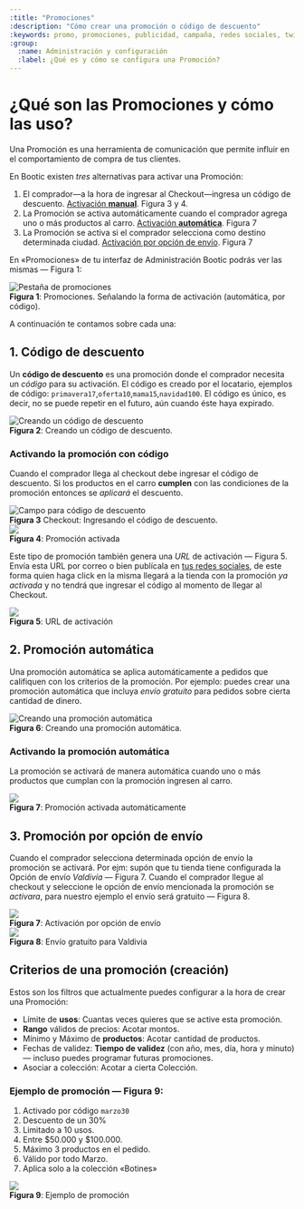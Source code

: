 ```yaml
---
:title: "Promociones"
:description: "Cómo crear una promoción o código de descuento"
:keywords: promo, promociones, publicidad, campaña, redes sociales, twitter, facebook, blog, screencast, video, video tutorial, promoción, discount, descuento, codigo
:group:
  :name: Administración y configuración
  :label: ¿Qué es y cómo se configura una Promoción?
---
```


# ¿Qué son las Promociones y cómo las uso?

Una Promoción es una herramienta de comunicación que permite influir en el comportamiento de compra de tus clientes.

En Bootic existen _tres_ alternativas para activar una Promoción:

1. El comprador—a la hora de ingresar al Checkout—ingresa un código de descuento. [Activación **manual**](#toc_1). Figura 3 y 4.
2. La Promoción se activa automáticamente cuando el comprador agrega uno o más productos al carro. [Activación **automática**](#toc_3). Figura 7
3. La Promoción se activa si el comprador selecciona como destino determinada ciudad. [Activación por opción de envío](#toc_5). Figura 7

En «Promociones» de tu interfaz de Administración Bootic podrás ver las mismas — Figura 1:

<div class="captura">
  <div class="c-contenido">
    <img src="/img/admin/promotions-tab.png" alt="Pestaña de promociones" />
  </div>
  <div class="c-pie">
    <strong>Figura 1</strong>: Promociones. Señalando la forma de activación (automática, por código).
  </div>
</div>

A continuación te contamos sobre cada una:

## 1. Código de descuento

Un **código de descuento** es una promoción donde el comprador necesita un *código* para su activación. El código
es creado por el locatario, ejemplos de código: `primavera17`,`oferta10`,`mama15`,`navidad100`. El código es único, es
decir, no se puede repetir en el futuro, aún cuando éste haya expirado.

<div class="captura">
  <div class="c-contenido">
    <img src="/img/admin/promo-discount-code.png" alt="Creando un código de descuento" />
  </div>
  <div class="c-pie">
    <strong>Figura 2</strong>: Creando un código de descuento.
  </div>
</div>

### Activando la promoción con código

Cuando el comprador llega al checkout debe ingresar el código de descuento. Si los productos en el carro **cumplen** con las
condiciones de la promoción entonces se _aplicará_ el descuento.

<div class="captura">
  <div class="c-contenido">
    <img src="/img/admin/discount-code-field.png" alt="Campo para código de descuento" />
  </div>
  <div class="c-pie">
    <strong>Figura 3</strong> Checkout: Ingresando el código de descuento.
  </div>
</div>

<div class="captura">
  <div class="c-contenido">
    <img src="/img/admin/promocion-activada.png">
  </div>
  <div class="c-pie"><strong>Figura 4</strong>: Promoción activada</div>
</div>

Este tipo de promoción también genera una *URL* de activación — Figura 5. Envía esta URL por correo o bien publícala en [tus redes sociales](/es/administracion/promociones/en-redes-sociales), de este forma quien haga click en la misma llegará a la
tienda con la promoción _ya activada_ y no tendrá que ingresar el código al momento de llegar al Checkout.

<div class="captura">
  <div class="c-contenido">
    <img src="/img/admin/promo-url.png">
  </div>
  <div class="c-pie"><strong>Figura 5</strong>: URL de activación</div>
</div>


## 2. Promoción automática

Una promoción automática se aplica automáticamente a pedidos que califiquen con los criterios de la promoción. Por ejemplo: puedes crear una promoción automática que incluya *envío gratuito* para pedidos sobre cierta cantidad de dinero.

<div class="captura">
  <div class="c-contenido">
    <img src="/img/admin/promo-automatic.png" alt="Creando una promoción automática" />
  </div>
  <div class="c-pie">
    <strong>Figura 6</strong>: Creando una promoción automática.
  </div>
</div>

### Activando la promoción automática

La promoción se activará de manera automática cuando uno o más productos que cumplan con la promoción ingresen al carro.

<div class="captura">
  <div class="c-contenido">
    <img src="/img/admin/promocion-activada-auto.png">
  </div>
  <div class="c-pie"><strong>Figura 7</strong>: Promoción activada automáticamente</div>
</div>

## 3. Promoción por opción de envío

Cuando el comprador selecciona determinada opción de envío la promoción se activará. Por ejm: supón que tu tienda tiene configurada la Opción de envío
*Valdivía* — Figura 7. Cuando el comprador llegue al checkout y seleccione le opción de envío mencionada la promoción se _activara_, para nuestro
ejemplo el envío será gratuito — Figura 8. 

<div class="captura">
  <div class="c-contenido">
    <img src="/img/admin/activacion-forma-de-envio.png">
  </div>
  <div class="c-pie"><strong>Figura 7</strong>: Activación por opción de envío</div>
</div>

<div class="captura">
  <div class="c-contenido">
    <img src="/img/admin/activacion-forma-de-envio2.png">
  </div>
  <div class="c-pie"><strong>Figura 8</strong>: Envío gratuito para Valdivia</div>
</div>

## Criterios de una promoción (creación)

Estos son los filtros que actualmente puedes configurar a la hora de crear una Promoción:

* Límite de **usos**: Cuantas veces quieres que se active esta promoción.
* **Rango** válidos de precios: Acotar montos.
* Mínimo y Máximo de **productos**: Acotar cantidad de productos.
* Fechas de validez: **Tiempo de validez** (con año, mes, día, hora y minuto) — incluso puedes programar futuras promociones.
* Asociar a colección: Acotar a cierta Colección.

### Ejemplo de promoción — Figura 9:

1. Activado por código `marzo30`
2. Descuento de un 30%
3. Limitado a 10 usos.
4. Entre $50.000 y $100.000.
5. Máximo 3 productos en el pedido.
6. Válido por todo Marzo.
7. Aplica solo a la colección «Botines»

<div class="captura">
  <div class="c-contenido">
    <img src="/img/admin/promo-example.png">
  </div>
  <div class="c-pie"><strong>Figura 9</strong>: Ejemplo de promoción</div>
</div>

